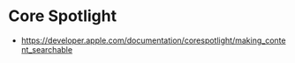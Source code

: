 # Core Spotlight

* https://developer.apple.com/documentation/corespotlight/making_content_searchable